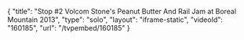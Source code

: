 {
    "title": "Stop #2 Volcom Stone's Peanut Butter And Rail Jam at Boreal Mountain 2013",
    "type": "solo",
    "layout": "iframe-static",
    "videoId": "160185",
    "url": "\/tvpembed\/160185"
}